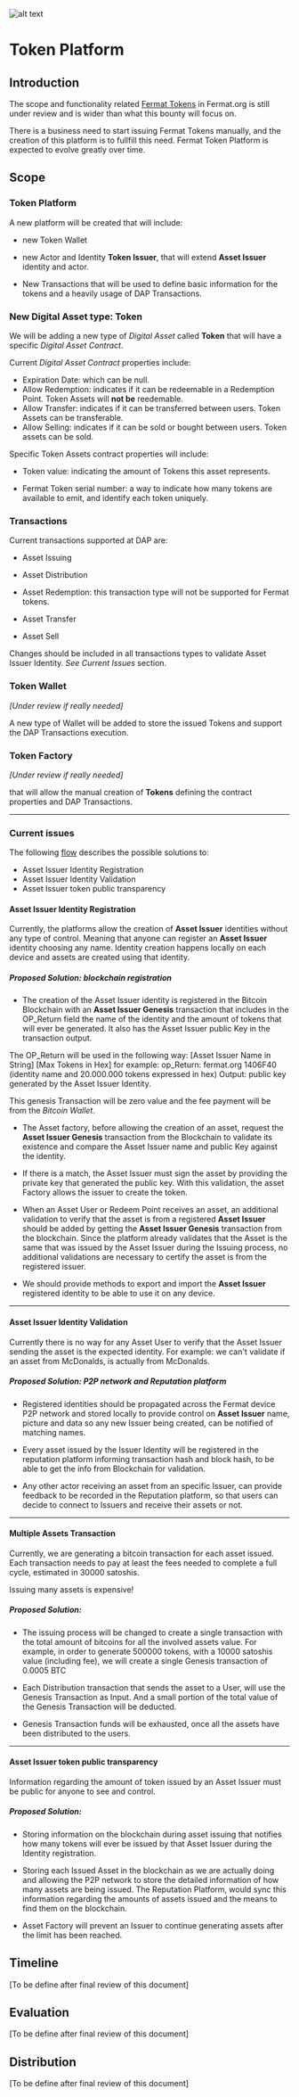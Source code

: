 ![alt text](https://github.com/bitDubai/media-kit/blob/master/MediaKit/Fermat%20Branding/Fermat%20Logotype/Fermat_Logo_3D.png "Fermat Logo")

# Token Platform

## Introduction

The scope and functionality related [Fermat Tokens](https://github.com/Fermat-ORG/fermat/blob/master/FERMAT-WHITE-PAPER.md) in Fermat.org is still under review and is wider than what this bounty will focus on.

There is a business need to start issuing Fermat Tokens manually, and the creation of this platform is to fullfill this need. Fermat Token Platform is expected to evolve greatly over time.

## Scope

### Token Platform

A new platform will be created that will include:

* new Token Wallet

* new Actor and Identity **Token Issuer**, that will extend **Asset Issuer** identity and actor.

* New Transactions that will be used to define basic information for the tokens and a heavily usage of DAP Transactions.


### New Digital Asset type: Token

We will be adding a new type of *Digital Asset* called **Token** that will have a specific *Digital Asset Contract*.

Current *Digital Asset Contract* properties include:

* Expiration Date: which can be null.
* Allow Redemption: indicates if it can be redeemable in a Redemption Point. Token Assets will **not be** reedemable.
* Allow Transfer: indicates if it can be transferred between users. Token Assets can be transferable.
* Allow Selling: indicates if it can be sold or bought between users. Token assets can be sold.

Specific Token Assets contract properties will include:

* Token value: indicating the amount of Tokens this asset represents.

* Fermat Token serial number: a way to indicate how many tokens are available to emit, and identify each token uniquely.

### Transactions

Current transactions supported at DAP are:

* Asset Issuing

* Asset Distribution

* Asset Redemption: this transaction type will not be supported for Fermat tokens.

* Asset Transfer

* Asset Sell


Changes should be included in all transactions types to validate Asset Issuer Identity. *See Current Issues* section.

### Token Wallet 

*[Under review if really needed]*

A new type of Wallet will be added to store the issued Tokens and support the DAP Transactions execution.

### Token Factory

*[Under review if really needed]*

that will allow the manual creation of **Tokens** defining the contract properties and DAP Transactions.

---
### Current issues

The following [flow](http://prezi.com/cqb4evuiwfpw/?utm_campaign=share&utm_medium=copy&rc=ex0share) describes the possible solutions to:

* Asset Issuer Identity Registration 
* Asset Issuer Identity Validation
* Asset Issuer token public transparency

#### Asset Issuer Identity Registration

Currently, the platforms allow the creation of **Asset Issuer** identities without any type of control. Meaning that anyone can register an **Asset Issuer** identity choosing any name. Identity creation happens locally on each device and assets are created using that identity.



##### Proposed Solution: blockchain registration

* The creation of the Asset Issuer identity is registered in the Bitcoin Blockchain with an **Asset Issuer Genesis** transaction that includes in the OP_Return field the name of the identity and the amount of tokens that will ever be generated. It also has the Asset Issuer public Key in the transaction output.

The OP_Return will be used in the following way: [Asset Issuer Name in String] [Max Tokens in Hex]
for example:
op_Return: fermat.org 1406F40 (identity name and 20.000.000 tokens expressed in hex)
Output: public key generated by the Asset Issuer Identity.

This genesis Transaction will be zero value and the fee payment will be from the *Bitcoin Wallet*.

* The Asset factory, before allowing the creation of an asset, request the **Asset Issuer Genesis** transaction from the Blockchain to validate its existence and compare the Asset Issuer name and public Key against the identity.

* If there is a match, the Asset Issuer must sign the asset by providing the private key that generated the public key. With this validation, the asset Factory allows the issuer to create the token.

* When an Asset User or Redeem Point receives an asset, an additional validation to verify that the asset is from a registered **Asset Issuer** should be added by getting the **Asset Issuer Genesis** transaction from the blockchain. Since the platform already validates that the Asset is the same that was issued by the Asset Issuer during the Issuing process, no additional validations are necessary to certify the asset is from the registered issuer.

* We should provide methods to export and import the **Asset Issuer** registered identity to be able to use it on any device.

---

#### Asset Issuer Identity Validation

Currently there is no way for any Asset User to verify that the Asset Issuer sending the asset is the expected identity. For example: we can't validate if an asset from McDonalds, is actually from McDonalds.

##### Proposed Solution: P2P network and Reputation platform

* Registered identities should be propagated across the Fermat device P2P network and stored locally to provide control on **Asset Issuer** name, picture and data so any new Issuer being created, can be notified of matching names.

* Every asset issued by the Issuer Identity will be registered in the reputation platform informing transaction hash and block hash, to be able to get the info from Blockchain for validation.

* Any other actor receiving an asset from an specific Issuer, can provide feedback to be recorded in the Reputation platform, so that users can decide to connect to Issuers and receive their assets or not.

---

#### Multiple Assets Transaction

Currently, we are generating a bitcoin transaction for each asset issued. Each transaction needs to pay at least the fees needed to complete a full cycle, estimated in 30000 satoshis.

Issuing many assets is expensive!

##### Proposed Solution:

* The issuing process will be changed to create a single transaction with the total amount of bitcoins for all the involved assets value. For example, in order to generate 500000 tokens, with a 10000 satoshis value (including fee), we will create a single Genesis transaction of 0.0005 BTC

* Each Distribution transaction that sends the asset to a User, will use the Genesis Transaction as Input. And a small portion of the total value of the Genesis Transaction will be deducted.

* Genesis Transaction funds will be exhausted, once all the assets have been distributed to the users.

---

#### Asset Issuer token public transparency

Information regarding the amount of token issued by an Asset Issuer must be public for anyone to see and control.

##### Proposed Solution:

* Storing information on the blockchain during asset issuing that notifies how many tokens will ever be issued by that Asset Issuer during the Identity registration.

* Storing each Issued Asset in the blockchain as we are actually doing and allowing the P2P network to store the detailed information of how many assets are being issued. The Reputation Platform, would sync this information regarding the amounts of assets issued and the means to find them on the blockchain.

* Asset Factory will prevent an Issuer to continue generating assets after the limit has been reached.

## Timeline

[To be define after final review of this document]

## Evaluation
[To be define after final review of this document]

## Distribution
[To be define after final review of this document]
